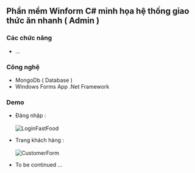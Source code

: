 ## Phần mềm Winform C# minh họa hệ thống giao thức ăn nhanh ( Admin ) 


### Các chức năng

-  ...



### Công nghệ

- MongoDb ( Database ) 
- Windows Forms App .Net Framework




### Demo
- Đăng nhập : <br>  <br>
![LoginFastFood](https://github.com/user-attachments/assets/c04b38c5-c5b7-43d9-ab7a-86a761d7fdd5)

- Trang khách hàng :  <br>  <br>
![CustomerForm](https://github.com/user-attachments/assets/9152de13-35f0-4278-8de7-2307b8f70ffa)

- To be continued ...  <br>  <br>
